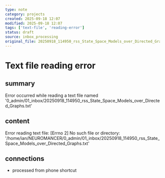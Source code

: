 ```yaml
---
type: note
category: projects
created: 2025-09-18 12:07
modified: 2025-09-18 12:07
tags: ['text-file', 'reading-error']
status: draft
source: inbox_processing
original_file: 20250918_114950_rss_State_Space_Models_over_Directed_Graphs.txt
---
```


# Text file reading error

## summary
Error occurred while reading a text file named '0_admin/01_inbox/20250918_114950_rss_State_Space_Models_over_Directed_Graphs.txt'

## content
Error reading text file: [Errno 2] No such file or directory: '/home/ian/NEUROMANCER/0_admin/01_inbox/20250918_114950_rss_State_Space_Models_over_Directed_Graphs.txt'

## connections
- processed from phone shortcut
